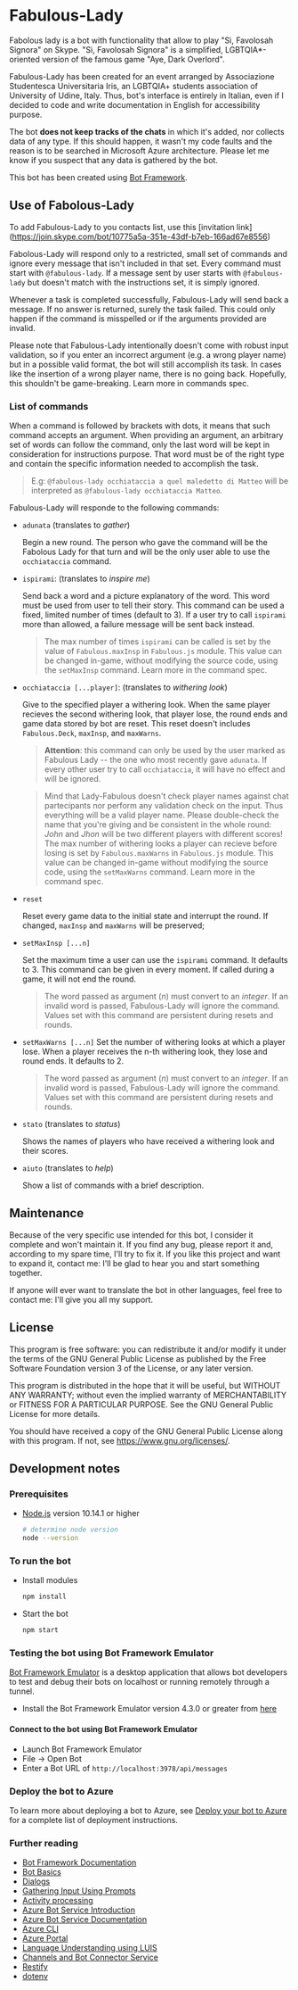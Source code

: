# Fabulous-Lady

Fabolous lady is a bot with functionality that allow to play &#34;Sì, Favolosah Signora&#34; on Skype. "Sì, Favolosah Signora" is a simplified, LGBTQIA*-oriented version of the famous game "Aye, Dark Overlord".

Fabulous-Lady has been created for an event arranged by Associazione Studentesca Universitaria Iris, an LGBTQIA+ students association of University of Udine, Italy. Thus, bot's interface is entirely in Italian, even if I decided to code and write documentation in English for accessibility purpose.

The bot **does not keep tracks of the chats** in which it's added, nor collects data of any type. If this should happen, it wasn't my code faults and the reason is to be searched in Microsoft Azure architecture. Please let me know if you suspect that any data is gathered by the bot.

This bot has been created using [Bot Framework](https://dev.botframework.com).

## Use of Fabolous-Lady

To add Fabulous-Lady to you contacts list, use this [invitation link] (https://join.skype.com/bot/10775a5a-351e-43df-b7eb-166ad67e8556)

Fabolous-Lady will respond only to a restricted, small set of commands and ignore every message that isn't included in that set. Every command must start with `@fabulous-lady`. If a message sent by user starts with `@fabulous-lady` but doesn't match with the instructions set, it is simply ignored.

Whenever a task is completed successfully, Fabulous-Lady will send back a message. If no answer is returned, surely the task failed. This could only happen if the command is misspelled or if the arguments provided are invalid.

Please note that Fabulous-Lady intentionally doesn't come with robust input validation, so if you enter an incorrect argument (e.g. a wrong player name) but in a possible valid format, the bot will still accomplish its task. In cases like the insertion of a wrong player name, there is no going back. Hopefully, this shouldn't be game-breaking. Learn more in commands spec.

### List of commands

When a command is followed by brackets with dots, it means that such command accepts an argument. When providing an argument, an arbitrary set of words can follow the command, only the last word will be kept in consideration for instructions purpose. That word must be of the right type and contain the specific information needed to accomplish the task.
> E.g: `@fabulous-lady occhiataccia a quel maledetto di Matteo` will be interpreted as `@fabulous-lady occhiataccia Matteo`.

Fabulous-Lady will responde to the following commands:

- `adunata` (translates to *gather*)
  
  Begin a new round. The person who gave the command will be the Fabolous Lady for that turn and will be the only user able to use the `occhiataccia` command.

- `ispirami`: (translates to *inspire me*)

  Send back a word and a picture explanatory of the word. This word must be used from user to tell their story. This command can be used a fixed, limited number of times (default to 3). If a user try to call `ispirami` more than allowed, a failure message will be sent back instead.
  > The max number of times `ispirami` can be called is set by the value of `Fabulous.maxInsp` in `Fabulous.js` module.
  > This value can be changed in-game, without modifying the source code, using the `setMaxInsp` command. Learn more in the command spec.

- `occhiataccia [...player]`: (translates to *withering look*)

  Give to the specified player a withering look. When the same player recieves the second withering look, that player lose, the round ends and game data stored by bot are reset. This reset doesn't includes `Fabulous.Deck`, `maxInsp`, and `maxWarns`.
  >**Attention**: this command can only be used by the user marked as Fabulous Lady -- the one who most recently gave `adunata`. If every other user try to call `occhiataccia`, it will have no effect and will be ignored.

  > Mind that Lady-Fabulous doesn't check player names against chat partecipants nor perform any validation check on the input. Thus everything will be a valid player name. Please double-check the name that you're giving and be consistent in the whole round: *John* and *Jhon* will be two different players with different scores!  
  >The max number of withering looks a player can recieve before losing is set by `Fabulous.maxWarns` in `Fabulous.js` module. 
  >This value can be changed in-game without modifying the source code, using the `setMaxWarns` command. Learn more in the command spec.

- `reset`

  Reset every game data to the initial state and interrupt the round. If changed, `maxInsp` and `maxWarns` will be preserved;

- `setMaxInsp [...n]`

  Set the maximum time a user can use the `ispirami` command. It defaults to 3.
  This command can be given in every moment. If called during a game, it will not end the round.
  > The word passed as argument (*n*) must convert to an *integer*. If an invalid word is passed, Fabulous-Lady will ignore the command.  
  > Values set with this command are persistent during resets and rounds.

- `setMaxWarns [...n]`
  Set the number of withering looks at which a player lose. When a player receives the n-th withering look, they lose and round ends. It defaults to 2.
  > The word passed as argument (*n*) must convert to an *integer*. If an invalid word is passed, Fabulous-Lady will ignore the command.  
  > Values set with this command are persistent during resets and rounds.

- `stato` (translates to *status*)

  Shows the names of players who have received a withering look and their scores.

- `aiuto` (translates to *help*)

  Show a list of commands with a brief description.

## Maintenance

Because of the very specific use intended for this bot, I consider it complete and won't maintain it. If you find any bug, please report it and, according to my spare time, I'll try to fix it. If you like this project and want to expand it, contact me: I'll be glad to hear you and start something together.

If anyone will ever want to translate the bot in other languages, feel free to contact me: I'll give you all my support.

## License

This program is free software: you can redistribute it and/or modify it under the terms of the GNU General Public License as published by the Free Software Foundation version 3 of the License, or any later version.

This program is distributed in the hope that it will be useful, but WITHOUT ANY WARRANTY; without even the implied warranty of MERCHANTABILITY or FITNESS FOR A PARTICULAR PURPOSE.  See the GNU General Public License for more details.

You should have received a copy of the GNU General Public License along with this program.  If not, see <https://www.gnu.org/licenses/>.

## Development notes

### Prerequisites

- [Node.js](https://nodejs.org) version 10.14.1 or higher

    ```bash
    # determine node version
    node --version
    ```

### To run the bot

- Install modules

    ```bash
    npm install
    ```

- Start the bot

    ```bash
    npm start
    ```

### Testing the bot using Bot Framework Emulator

[Bot Framework Emulator](https://github.com/microsoft/botframework-emulator) is a desktop application that allows bot developers to test and debug their bots on localhost or running remotely through a tunnel.

- Install the Bot Framework Emulator version 4.3.0 or greater from [here](https://github.com/Microsoft/BotFramework-Emulator/releases)

#### Connect to the bot using Bot Framework Emulator

- Launch Bot Framework Emulator
- File -> Open Bot
- Enter a Bot URL of `http://localhost:3978/api/messages`

### Deploy the bot to Azure

To learn more about deploying a bot to Azure, see [Deploy your bot to Azure](https://aka.ms/azuredeployment) for a complete list of deployment instructions.


### Further reading

- [Bot Framework Documentation](https://docs.botframework.com)
- [Bot Basics](https://docs.microsoft.com/azure/bot-service/bot-builder-basics?view=azure-bot-service-4.0)
- [Dialogs](https://docs.microsoft.com/en-us/azure/bot-service/bot-builder-concept-dialog?view=azure-bot-service-4.0)
- [Gathering Input Using Prompts](https://docs.microsoft.com/en-us/azure/bot-service/bot-builder-prompts?view=azure-bot-service-4.0)
- [Activity processing](https://docs.microsoft.com/en-us/azure/bot-service/bot-builder-concept-activity-processing?view=azure-bot-service-4.0)
- [Azure Bot Service Introduction](https://docs.microsoft.com/azure/bot-service/bot-service-overview-introduction?view=azure-bot-service-4.0)
- [Azure Bot Service Documentation](https://docs.microsoft.com/azure/bot-service/?view=azure-bot-service-4.0)
- [Azure CLI](https://docs.microsoft.com/cli/azure/?view=azure-cli-latest)
- [Azure Portal](https://portal.azure.com)
- [Language Understanding using LUIS](https://docs.microsoft.com/en-us/azure/cognitive-services/luis/)
- [Channels and Bot Connector Service](https://docs.microsoft.com/en-us/azure/bot-service/bot-concepts?view=azure-bot-service-4.0)
- [Restify](https://www.npmjs.com/package/restify)
- [dotenv](https://www.npmjs.com/package/dotenv)
